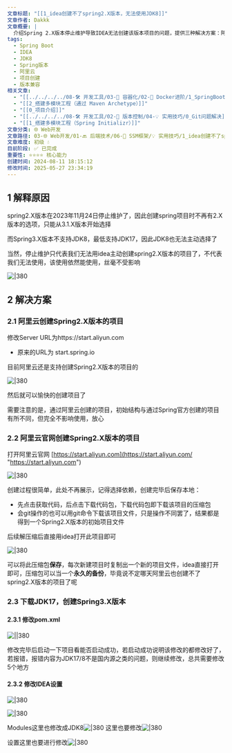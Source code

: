 ```yaml
---
文章标题: "[[1_idea创建不了spring2.X版本，无法使用JDK8]]"
文章作者: Dakkk
文章概要: |
  介绍Spring 2.X版本停止维护导致IDEA无法创建该版本项目的问题，提供三种解决方案：阿里云创建、官网下载、降级Spring 3.X版本。
tags:
  - Spring Boot
  - IDEA
  - JDK8
  - Spring版本
  - 阿里云
  - 项目创建
  - 版本兼容
相关文章:
  - "[[../../../../08-🛠️ 开发工具/03-🐋 容器化/02-🚀 Docker进阶/1_SpringBoot项目部署（Docker）]]"
  - "[[2_搭建多模块工程（通过 Maven Archetype）]]"
  - "[[0_项目介绍]]"
  - "[[../../../../08-🛠️ 开发工具/02-🔧 版本控制/04-💡 实用技巧/0_Git问题解决]]"
  - "[[1_搭建多模块工程（Spring Initializr）]]"
文章分类: 🌐 Web开发
文章路径: 03-🌐 Web开发/01-🔙 后端技术/06-🔧 SSM框架/💡 实用技巧/1_idea创建不了spring2.X版本，无法使用JDK8.md
文章难度: 初级 💧
目前阶段: ✅ 已完成
重要性: ⭐⭐⭐⭐ 核心能力
创建时间: 2024-08-11 18:15:12
修改时间: 2025-05-27 23:34:19
---
```


## 1 解释原因
spring2.X版本在2023年11月24日停止维护了，因此创建spring项目时不再有2.X版本的选项，只能从3.1.X版本开始选择

而Spring3.X版本不支持JDK8，最低支持JDK17，因此JDK8也无法主动选择了

当然，停止维护只代表我们无法用idea主动创建spring2.X版本的项目了，不代表我们无法使用，该使用依然能使用，丝毫不受影响

![|380](https://my-obsidian-image.oss-cn-guangzhou.aliyuncs.com/2024/04/bdd0e8d50d2d2d0384735227695aa873.png)

## 2 解决方案

### 2.1 阿里云创建Spring2.X版本的项目

修改Server URL为https://start.aliyun.com  

- 原来的URL为 start.spring.io

目前阿里云还是支持创建Spring2.X版本的项目的

![|380](https://my-obsidian-image.oss-cn-guangzhou.aliyuncs.com/2024/04/8a4cc013ea1c83aba97a8fb2d495a529.png)

然后就可以愉快的创建项目了

需要注意的是，通过阿里云创建的项目，初始结构与通过Spring官方创建的项目有所不同，但完全不影响使用，放心

### 2.2 阿里云官网创建Spring2.X版本的项目

打开阿里云官网 [https://start.aliyun.com](https://start.aliyun.com/ "https://start.aliyun.com")

![|380](https://my-obsidian-image.oss-cn-guangzhou.aliyuncs.com/2024/04/98d72c4fb4ac0ee0cf8c735c0074be18.png)

创建过程很简单，此处不再展示，记得选择依赖，创建完毕后保存本地：

- 先点击获取代码，后点击下载代码包，下载代码包即下载该项目的压缩包
- 会git操作的也可以用git命令下载该项目文件，只是操作不同罢了，结果都是得到一个Spring2.X版本的初始项目文件

后续解压缩后直接用idea打开此项目即可

![|380](https://my-obsidian-image.oss-cn-guangzhou.aliyuncs.com/2024/04/5d61eea74e2cbc2bc53ecfdeb49530e5.png)

可以将此压缩包**保存**，每次新建项目时复制出一个新的项目文件，idea直接打开即可，压缩包可以当一个**永久的备份**，毕竟说不定哪天阿里云也创建不了spring2.X版本的项目了呢

### 2.3 下载JDK17，创建Spring3.X版本

#### 2.3.1 修改pom.xml

![||380](https://my-obsidian-image.oss-cn-guangzhou.aliyuncs.com/2024/04/e82f4264e24ce1d673acaee503e23737.png)

修改完毕后启动一下项目看能否启动成功，若启动成功说明该修改的都修改好了，若报错，报错内容为JDK17/8不是国内源之类的问题，则继续修改，总共需要修改5个地方

#### 2.3.2 修改IDEA设置

![|380](https://my-obsidian-image.oss-cn-guangzhou.aliyuncs.com/2024/04/8212dd953da7c086f1cfd379e708769b.png)

![|380](https://my-obsidian-image.oss-cn-guangzhou.aliyuncs.com/2024/04/a7ff09bb0a6b4a1261f026b0b67c6d0e.png)

Modules这里也修改成JDK8![|380](https://my-obsidian-image.oss-cn-guangzhou.aliyuncs.com/2024/04/791018a53cacbefa8da8317d66f514a3.png)
这里也要修改![|380](https://my-obsidian-image.oss-cn-guangzhou.aliyuncs.com/2024/04/750d790ff5d975f417c93a62716f0b11.png)

设置这里也要进行修改![|380](https://my-obsidian-image.oss-cn-guangzhou.aliyuncs.com/2024/04/23c76bc984e6566c1bb747f003d9e69b.png)